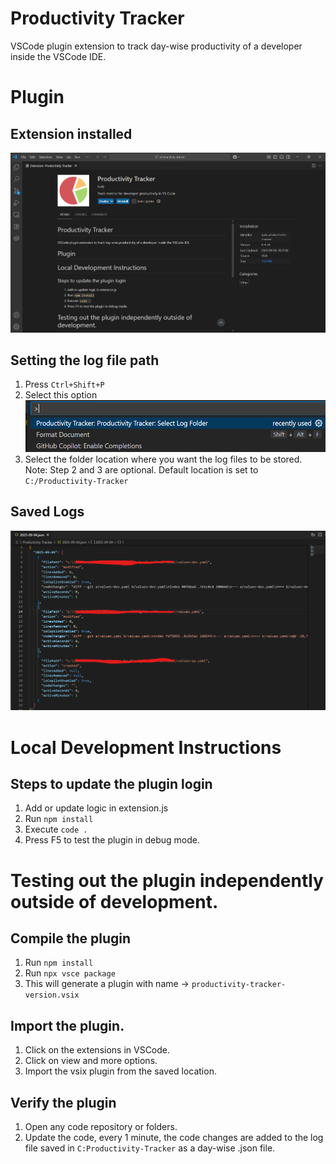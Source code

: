 # Productivity Tracker
VSCode plugin extension to track day-wise productivity of a developer inside the VSCode IDE.

# Plugin

## Extension installed
![alt text](assets/plugin.png)

## Setting the log file path
1. Press `Ctrl+Shift+P`
2. Select this option
![alt text](assets/set-log-path.png)
3. Select the folder location where you want the log files to be stored.
Note: Step 2 and 3 are optional. Default location is set to `C:/Productivity-Tracker`

## Saved Logs

![alt text](assets/example-log-file.png)

# Local Development Instructions

## Steps to update the plugin login
1. Add or update logic in extension.js
2. Run `npm install`
3. Execute `code .`
4. Press F5 to test the plugin in debug mode.

# Testing out the plugin independently outside of development.

## Compile the plugin

1. Run `npm install`
2. Run `npx vsce package`
3. This will generate a plugin with name -> `productivity-tracker-version.vsix`

## Import the plugin.

1. Click on the extensions in VSCode.
2. Click on view and more options.
3. Import the vsix plugin from the saved location.

## Verify the plugin

1. Open any code repository or folders.
2. Update the code, every 1 minute, the code changes are added to the log file saved in `C:Productivity-Tracker` as a day-wise .json file.

